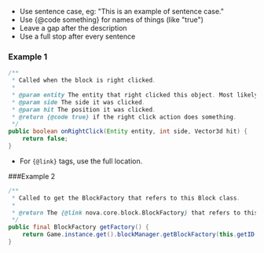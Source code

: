 * Use sentence case, eg: "This is an example of sentence case."
* Use {@code something} for names of things (like "true")
* Leave a gap after the description
* Use a full stop after every sentence

### Example 1
```java
/**
 * Called when the block is right clicked.
 *
 * @param entity The entity that right clicked this object. Most likely a player.
 * @param side The side it was clicked.
 * @param hit The position it was clicked.
 * @return {@code true} if the right click action does something.
 */
public boolean onRightClick(Entity entity, int side, Vector3d hit) {
    return false;
}
```

* For `{@link}` tags, use the full location.

###Example 2
```java
/**
 * Called to get the BlockFactory that refers to this Block class.
 *
 * @return The {@link nova.core.block.BlockFactory} that refers to this Block class.
 */
public final BlockFactory getFactory() {
	return Game.instance.get().blockManager.getBlockFactory(this.getID()).get();
}
```
